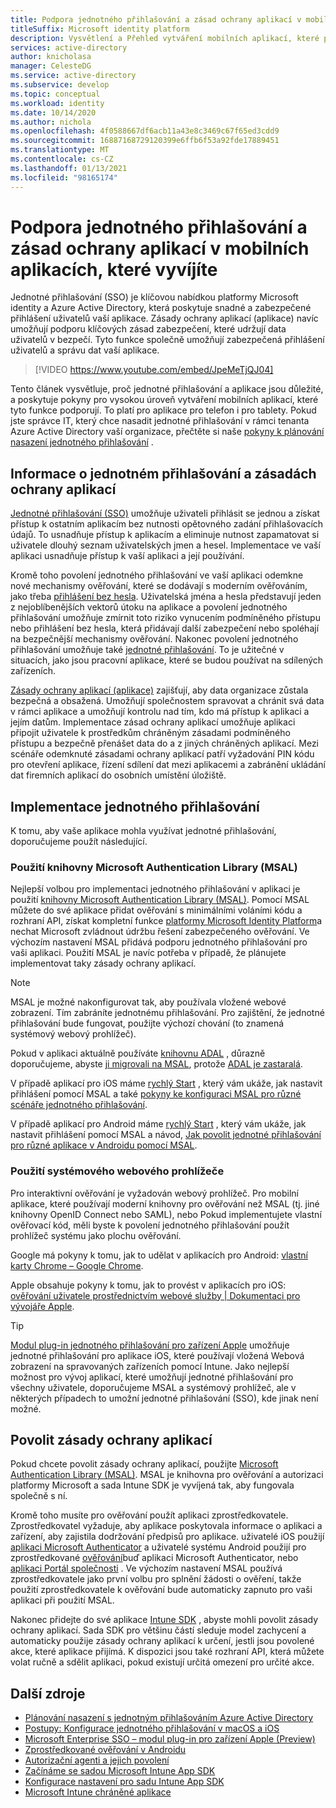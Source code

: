 ```yaml
---
title: Podpora jednotného přihlašování a zásad ochrany aplikací v mobilních aplikacích, které vyvíjíte | Azure
titleSuffix: Microsoft identity platform
description: Vysvětlení a Přehled vytváření mobilních aplikací, které podporují jednotné přihlašování a zásady ochrany aplikací pomocí platformy Microsoft identity a integrace s Azure Active Directory.
services: active-directory
author: knicholasa
manager: CelesteDG
ms.service: active-directory
ms.subservice: develop
ms.topic: conceptual
ms.workload: identity
ms.date: 10/14/2020
ms.author: nichola
ms.openlocfilehash: 4f0588667df6acb11a43e8c3469c67f65ed3cdd9
ms.sourcegitcommit: 16887168729120399e6ffb6f53a92fde17889451
ms.translationtype: MT
ms.contentlocale: cs-CZ
ms.lasthandoff: 01/13/2021
ms.locfileid: "98165174"
---
```

# <a name="support-single-sign-on-and-app-protection-policies-in-mobile-apps-you-develop"></a>Podpora jednotného přihlašování a zásad ochrany aplikací v mobilních aplikacích, které vyvíjíte

Jednotné přihlašování (SSO) je klíčovou nabídkou platformy Microsoft identity a Azure Active Directory, která poskytuje snadné a zabezpečené přihlášení uživatelů vaší aplikace. Zásady ochrany aplikací (aplikace) navíc umožňují podporu klíčových zásad zabezpečení, které udržují data uživatelů v bezpečí. Tyto funkce společně umožňují zabezpečená přihlášení uživatelů a správu dat vaší aplikace.

> [!VIDEO https://www.youtube.com/embed/JpeMeTjQJ04]

Tento článek vysvětluje, proč jednotné přihlašování a aplikace jsou důležité, a poskytuje pokyny pro vysokou úroveň vytváření mobilních aplikací, které tyto funkce podporují. To platí pro aplikace pro telefon i pro tablety. Pokud jste správce IT, který chce nasadit jednotné přihlašování v rámci tenanta Azure Active Directory vaší organizace, přečtěte si naše [pokyny k plánování nasazení jednotného přihlašování](../manage-apps/plan-sso-deployment.md) .

## <a name="about-single-sign-on-and-app-protection-policies"></a>Informace o jednotném přihlašování a zásadách ochrany aplikací

[Jednotné přihlašování (SSO)](../manage-apps/plan-sso-deployment.md) umožňuje uživateli přihlásit se jednou a získat přístup k ostatním aplikacím bez nutnosti opětovného zadání přihlašovacích údajů. To usnadňuje přístup k aplikacím a eliminuje nutnost zapamatovat si uživatele dlouhý seznam uživatelských jmen a hesel. Implementace ve vaší aplikaci usnadňuje přístup k vaší aplikaci a její používání.

Kromě toho povolení jednotného přihlašování ve vaší aplikaci odemkne nové mechanismy ověřování, které se dodávají s moderním ověřováním, jako třeba [přihlášení bez hesla](../authentication/concept-authentication-passwordless.md). Uživatelská jména a hesla představují jeden z nejoblíbenějších vektorů útoku na aplikace a povolení jednotného přihlašování umožňuje zmírnit toto riziko vynucením podmíněného přístupu nebo přihlášení bez hesla, která přidávají další zabezpečení nebo spoléhají na bezpečnější mechanismy ověřování. Nakonec povolení jednotného přihlašování umožňuje také [jednotné přihlašování](v2-protocols-oidc.md#single-sign-out). To je užitečné v situacích, jako jsou pracovní aplikace, které se budou používat na sdílených zařízeních.

[Zásady ochrany aplikací (aplikace)](/mem/intune/apps/app-protection-policy) zajišťují, aby data organizace zůstala bezpečná a obsažená. Umožňují společnostem spravovat a chránit svá data v rámci aplikace a umožňují kontrolu nad tím, kdo má přístup k aplikaci a jejím datům. Implementace zásad ochrany aplikací umožňuje aplikaci připojit uživatele k prostředkům chráněným zásadami podmíněného přístupu a bezpečně přenášet data do a z jiných chráněných aplikací. Mezi scénáře odemknuté zásadami ochrany aplikací patří vyžadování PIN kódu pro otevření aplikace, řízení sdílení dat mezi aplikacemi a zabránění ukládání dat firemních aplikací do osobních umístění úložiště.

## <a name="implementing-single-sign-on"></a>Implementace jednotného přihlašování

K tomu, aby vaše aplikace mohla využívat jednotné přihlašování, doporučujeme použít následující.

### <a name="use-the-microsoft-authentication-library-msal"></a>Použití knihovny Microsoft Authentication Library (MSAL)

Nejlepší volbou pro implementaci jednotného přihlašování v aplikaci je použití [knihovny Microsoft Authentication Library (MSAL)](msal-overview.md). Pomocí MSAL můžete do své aplikace přidat ověřování s minimálními voláními kódu a rozhraní API, získat kompletní funkce [platformy Microsoft Identity Platform](./index.yml)a nechat Microsoft zvládnout údržbu řešení zabezpečeného ověřování. Ve výchozím nastavení MSAL přidává podporu jednotného přihlašování pro vaši aplikaci. Použití MSAL je navíc potřeba v případě, že plánujete implementovat taky zásady ochrany aplikací.

> [!NOTE]
> MSAL je možné nakonfigurovat tak, aby používala vložené webové zobrazení. Tím zabráníte jednotnému přihlašování. Pro zajištění, že jednotné přihlašování bude fungovat, použijte výchozí chování (to znamená systémový webový prohlížeč).

Pokud v aplikaci aktuálně používáte [knihovnu ADAL](../azuread-dev/active-directory-authentication-libraries.md) , důrazně doporučujeme, abyste [ji migrovali na MSAL](msal-migration.md), protože [ADAL je zastaralá](https://techcommunity.microsoft.com/t5/azure-active-directory-identity/update-your-applications-to-use-microsoft-authentication-library/ba-p/1257363).

V případě aplikací pro iOS máme [rychlý Start](quickstart-v2-ios.md) , který vám ukáže, jak nastavit přihlášení pomocí MSAL a také [pokyny ke konfiguraci MSAL pro různé scénáře jednotného přihlašování](single-sign-on-macos-ios.md).

V případě aplikací pro Android máme [rychlý Start](quickstart-v2-android.md) , který vám ukáže, jak nastavit přihlášení pomocí MSAL a návod, [Jak povolit jednotné přihlašování pro různé aplikace v Androidu pomocí MSAL](msal-android-single-sign-on.md).

### <a name="use-the-system-web-browser"></a>Použití systémového webového prohlížeče

Pro interaktivní ověřování je vyžadován webový prohlížeč. Pro mobilní aplikace, které používají moderní knihovny pro ověřování než MSAL (tj. jiné knihovny OpenID Connect nebo SAML), nebo Pokud implementujete vlastní ověřovací kód, měli byste k povolení jednotného přihlašování použít prohlížeč systému jako plochu ověřování.

Google má pokyny k tomu, jak to udělat v aplikacích pro Android: [vlastní karty Chrome – Google Chrome](https://developer.chrome.com/multidevice/android/customtabs).

Apple obsahuje pokyny k tomu, jak to provést v aplikacích pro iOS: [ověřování uživatele prostřednictvím webové služby | Dokumentaci pro vývojáře Apple](https://developer.apple.com/documentation/authenticationservices/authenticating_a_user_through_a_web_service).

> [!TIP]
> [Modul plug-in jednotného přihlašování pro zařízení Apple](apple-sso-plugin.md) umožňuje jednotné přihlašování pro aplikace iOS, které používají vložená Webová zobrazení na spravovaných zařízeních pomocí Intune. Jako nejlepší možnost pro vývoj aplikací, které umožňují jednotné přihlašování pro všechny uživatele, doporučujeme MSAL a systémový prohlížeč, ale v některých případech to umožní jednotné přihlašování (SSO), kde jinak není možné.

## <a name="enable-app-protection-policies"></a>Povolit zásady ochrany aplikací

Pokud chcete povolit zásady ochrany aplikací, použijte [Microsoft Authentication Library (MSAL)](msal-overview.md). MSAL je knihovna pro ověřování a autorizaci platformy Microsoft a sada Intune SDK je vyvíjená tak, aby fungovala společně s ní.

Kromě toho musíte pro ověřování použít aplikaci zprostředkovatele. Zprostředkovatel vyžaduje, aby aplikace poskytovala informace o aplikaci a zařízení, aby zajistila dodržování předpisů pro aplikace. uživatelé iOS použijí [aplikaci Microsoft Authenticator](../user-help/user-help-auth-app-sign-in.md) a uživatelé systému Android použijí pro zprostředkované [ověřování](./msal-android-single-sign-on.md)buď aplikaci Microsoft Authenticator, nebo [aplikaci Portál společnosti](https://play.google.com/store/apps/details?id=com.microsoft.windowsintune.companyportal) . Ve výchozím nastavení MSAL používá zprostředkovatele jako první volbu pro splnění žádosti o ověření, takže použití zprostředkovatele k ověřování bude automaticky zapnuto pro vaši aplikaci při použití MSAL.

Nakonec přidejte do své aplikace [Intune SDK](/mem/intune/developer/app-sdk-get-started) , abyste mohli povolit zásady ochrany aplikací. Sada SDK pro většinu částí sleduje model zachycení a automaticky použije zásady ochrany aplikací k určení, jestli jsou povolené akce, které aplikace přijímá. K dispozici jsou také rozhraní API, která můžete volat ručně a sdělit aplikaci, pokud existují určitá omezení pro určité akce.

## <a name="additional-resources"></a>Další zdroje

- [Plánování nasazení s jednotným přihlašováním Azure Active Directory](../manage-apps/plan-sso-deployment.md)
- [Postupy: Konfigurace jednotného přihlašování v macOS a iOS](single-sign-on-macos-ios.md)
- [Microsoft Enterprise SSO – modul plug-in pro zařízení Apple (Preview)](apple-sso-plugin.md)
- [Zprostředkované ověřování v Androidu](./msal-android-single-sign-on.md)
- [Autorizační agenti a jejich povolení](./msal-android-single-sign-on.md)
- [Začínáme se sadou Microsoft Intune App SDK](/mem/intune/developer/app-sdk-get-started)
- [Konfigurace nastavení pro sadu Intune App SDK](/mem/intune/developer/app-sdk-ios#configure-settings-for-the-intune-app-sdk)
- [Microsoft Intune chráněné aplikace](/mem/intune/apps/apps-supported-intune-apps)
